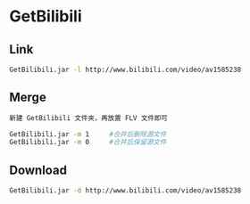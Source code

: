# GetBilibili

## Link
```bash
GetBilibili.jar -l http://www.bilibili.com/video/av1585238
```

## Merge
```bash
新建 GetBilibili 文件夹，再放置 FLV 文件即可

GetBilibili.jar -m 1     #合并后删除源文件
GetBilibili.jar -m 0     #合并后保留源文件
```

## Download
```bash
GetBilibili.jar -d http://www.bilibili.com/video/av1585238
```

